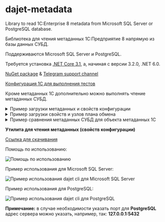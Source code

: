 # dajet-metadata

Library to read 1C:Enterprise 8 metadata from Microsoft SQL Server or PostgreSQL database.

Библиотека для чтения метаданных 1С:Предприятие 8 напрямую из базы данных СУБД.

Поддерживаются Microsoft SQL Server и PostgreSQL.

Требуется установка [.NET Core 3.1](https://dotnet.microsoft.com/download/), а, начиная с версии 3.2.0, .NET 6.0.

[NuGet package](https://www.nuget.org/packages/DaJet.Metadata/) & [Telegram support channel](https://t.me/dajet_studio_group)

[Конфигурация 1С для выполнения тестов](https://github.com/zhichkin/dajet-metadata/blob/main/1c/dajet-metadata-test-base.cf)

Кроме метаданных 1С дополнительно можно выполнять чтение метаданных СУБД.

<details>
<summary>Пример загрузки метаданных и свойств конфигурации</summary>

```C#
using DaJet.Metadata;
using DaJet.Metadata.Model;

static void Main(string[] args)
{
    string csPostgres = "Host=127.0.0.1;Port=5432;Database=MY_1C_DATABASE;Username=postgres;Password=postgres;";
    string csSqlServer = "Data Source=MY_DATABASE_SERVER;Initial Catalog=MY_1C_DATABASE;Integrated Security=True";

    IMetadataService metadataService = new MetadataService();

    #region "PostgreSQL"

    // Настройки для подключения к PostgreSQL
    metadataService.
        .UseConnectionString(csPostgres)
        .UseDatabaseProvider(DatabaseProviders.PostgreSQL);

    // 1. Пример чтения метаданных конфигурации 1С
    InfoBase infoBase = metadataService.LoadInfoBase();
    
    // 2. Пример чтения свойств конфигурации 1С
    ConfigInfo config = metadataService.ReadConfigurationProperties();

    // 3. Пример дополнения справочника "Номенклатура" свойствами из базы данных
    MetadataObject catalog = infoBase.Catalogs.Values
                                 .Where(i => i.Name == "Номенклатура")
                                 .FirstOrDefault();

    if (catalog == null)
    {
        Console.WriteLine("Справочник \"Номенклатура\" не найден!");
        return;
    }

    Console.WriteLine("Свойства справочника до обогащения из базы данных.");
    Console.WriteLine(catalog.Name + " (" + catalog.TableName + "):");
    foreach (MetadataProperty property in catalog.Properties)
    {
        Console.WriteLine(" - " + property.Name + " (" + property.DbName + ")");
    }

    // Выполняем сравнение и объединение с метаданными СУБД
    metadataService.EnrichFromDatabase(catalog);

    Console.WriteLine("Свойства справочника после обогащения из базы данных.");
    Console.WriteLine(catalog.Name + " (" + catalog.TableName + "):");
    foreach (MetadataProperty property in catalog.Properties)
    {
        Console.WriteLine(" - " + property.Name + " (" + property.DbName + ")");
    }

    #endregion

    #region "Microsoft SQL Server"

    // Настройки для подключения к Microsoft SQL Server
    metadataService.
        .UseConnectionString(csSqlServer)
        .UseDatabaseProvider(DatabaseProviders.SQLServer);

    // Всё остальное работает ровно также, как и для PostgreSQL

    #endregion
}
```

</details>

<details>
<summary>Пример загрузки свойств и узлов плана обмена</summary>

```C#
using DaJet.Metadata;
using DaJet.Metadata.Model;
using DaJet.Metadata.Mappers;

static void Main(string[] args)
{
    string connectionString = "Data Source=MY_DATABASE_SERVER;Initial Catalog=MY_1C_DATABASE;Integrated Security=True";

    IMetadataService metadataService = new MetadataService();

    metadataService.
        .UseConnectionString(connectionString)
        .UseDatabaseProvider(DatabaseProviders.SQLServer);

    InfoBase infoBase = metadataService.LoadInfoBase();

    // Находим план обмена (публикацию) по его имени, как оно указано в конфигурации 1С
    Publication publication = infoBase.Publications.Values
                                  .Where(i => i.Name == "ТестовыйПланОбмена")
                                  .FirstOrDefault();

    if (publication == null)
    {
        Console.WriteLine("План обмена \"ТестовыйПланОбмена\" не найден!");
        return;
    }

    // Создаём экземпляр класса для загрузки данных плана обмена
    PublicationDataMapper mapper = new PublicationDataMapper();
    mapper.UseDatabaseProvider(metadataService.DatabaseProvider);
    mapper.UseConnectionString(metadataService.ConnectionString);

    // Загружаем узлы плана обмена (подписчиков)
    mapper.SelectSubscribers(publication);

    // Выводим информацию об "этом узле" (издателе)
    // Код 1С: ПланыОбмена.ТестовыйПланОбмена.ЭтотУзел()
    Console.WriteLine(string.Format("Publisher: ({0}) {1}",
        publication.Publisher.Code,
        publication.Publisher.Name));

    // Выводим информацию об узлах плана обмена (подписчиках)
    Console.WriteLine("Subscribers:");
    foreach (Subscriber subscriber in publication.Subscribers)
    {
        Console.WriteLine(string.Format(" - ({0}) {1} [{2}]",
            subscriber.Code,
            subscriber.Name,
            subscriber.IsMarkedForDeletion ? "x" : "+"));
    }
}
```

</details>

<details>
<summary>Пример сравнения метаданных СУБД для объекта метаданных 1С</summary>

```C#
using DaJet.Metadata;
using DaJet.Metadata.Model;

static void Main(string[] args)
{
    string connectionString = "Data Source=MY_DATABASE_SERVER;Initial Catalog=MY_1C_DATABASE;Integrated Security=True";

    IMetadataService metadataService = new MetadataService();

    metadataService.
        .UseConnectionString(connectionString)
        .UseDatabaseProvider(DatabaseProviders.SQLServer);

    InfoBase infoBase = metadataService.LoadInfoBase();

    // Находим объект метаданных 1С для загрузки его метаданных СУБД
    Publication publication = infoBase.Publications.Values
                                  .Where(i => i.Name == "ТестовыйПланОбмена")
                                  .FirstOrDefault();

    if (publication == null)
    {
        Console.WriteLine("План обмена \"ТестовыйПланОбмена\" не найден!");
        return;
    }

    List<string> delete_list; // Список "лишних" - есть в объекте метаданных 1С, но не найдены в базе данных
    List<string> insert_list; // Список "новых" - есть в базе данных, но нет в объекте метаданных 1С
    bool result = metadataService.CompareWithDatabase(publication, out delete_list, out insert_list);
}
```

</details>

**Утилита для чтения метаданных (свойств конфигурации)**

[Ссылка для скачивания](https://github.com/zhichkin/dajet-metadata/releases/)

Помощь по использованию:

![Помощь по использованию](https://github.com/zhichkin/dajet-metadata/blob/main/doc/dajet-help.png)

Пример использования для Microsoft SQL Server:

![Пример использования dajet cli для Microsoft SQL Server](https://github.com/zhichkin/dajet-metadata/blob/main/doc/dajet-usage-ms.png)

Пример использования для PostgreSQL:

![Пример использования dajet cli для PostgreSQL](https://github.com/zhichkin/dajet-metadata/blob/main/doc/dajet-usage-pg.png)

**Примечание:** в случае необходимости указать порт для **PostgreSQL** адрес сервера можно указать, например, так: **127.0.0.1:5432**

